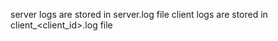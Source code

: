 server logs are stored in server.log file
client logs are stored in client_<client_id>.log file
```

